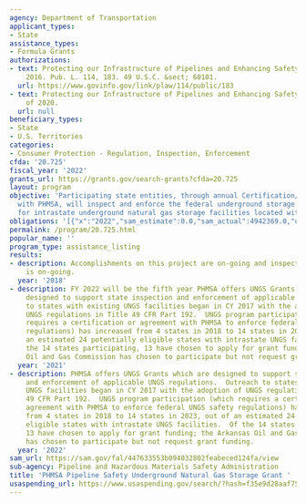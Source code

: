 ```yaml
---
agency: Department of Transportation
applicant_types:
- State
assistance_types:
- Formula Grants
authorizations:
- text: Protecting our Infrastructure of Pipelines and Enhancing Safety Act (PIPES)
    2016. Pub. L. 114, 183. 49 U.S.C. &sect; 60101.
  url: https://www.govinfo.gov/link/plaw/114/public/183
- text: Protecting our Infrastructure of Pipelines and Enhancing Safety (PIPES) Act
    of 2020.
  url: null
beneficiary_types:
- State
- U.S. Territories
categories:
- Consumer Protection - Regulation, Inspection, Enforcement
cfda: '20.725'
fiscal_year: '2022'
grants_url: https://grants.gov/search-grants?cfda=20.725
layout: program
objective: 'Participating state entities, through annual Certification/Agreements
  with PHMSA, will inspect and enforce the federal underground storage regulations
  for intrastate underground natural gas storage facilities located within the state. '
obligations: '[{"x":"2022","sam_estimate":0.0,"sam_actual":4942369.0,"usa_spending_actual":5033298.0},{"x":"2023","sam_estimate":3883735.0,"sam_actual":0.0,"usa_spending_actual":-6285847.0},{"x":"2024","sam_estimate":5000000.0,"sam_actual":0.0,"usa_spending_actual":2411105.78}]'
permalink: /program/20.725.html
popular_name: ''
program_type: assistance_listing
results:
- description: Accomplishments on this project are on-going and inspection data collection
    is on-going.
  year: '2018'
- description: FY 2022 will be the fifth year PHMSA offers UNGS Grants, which are
    designed to support state inspection and enforcement of applicable UNGS regulations.  Outreach
    to states with existing UNGS facilities began in CY 2017 with the adoption of
    UNGS regulations in Title 49 CFR Part 192.  UNGS program participation (which
    requires a certification or agreement with PHMSA to enforce federal UNGS safety
    regulations) has increased from 4 states in 2018 to 14 states in 2022, out of
    an estimated 24 potentially eligible states with intrastate UNGS facilities.  Of
    the 14 states participating, 13 have chosen to apply for grant funding; the Arkansas
    Oil and Gas Commission has chosen to participate but not request grant funding.
  year: '2021'
- description: PHMSA offers UNGS Grants which are designed to support state inspection
    and enforcement of applicable UNGS regulations.  Outreach to states with existing
    UNGS facilities began in CY 2017 with the adoption of UNGS regulations in Title
    49 CFR Part 192.  UNGS program participation (which requires a certification or
    agreement with PHMSA to enforce federal UNGS safety regulations) has increased
    from 4 states in 2018 to 14 states in 2023, out of an estimated 24 potentially
    eligible states with intrastate UNGS facilities.  Of the 14 states participating,
    13 have chosen to apply for grant funding; the Arkansas Oil and Gas Commission
    has chosen to participate but not request grant funding.
  year: '2022'
sam_url: https://sam.gov/fal/447633553b094032802feabeced124fa/view
sub-agency: Pipeline and Hazardous Materials Safety Administration
title: 'PHMSA Pipeline Safety Underground Natural Gas Storage Grant '
usaspending_url: https://www.usaspending.gov/search/?hash=f35e9d28aaf75cb3a3127568c6ec1928
---
```

